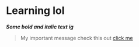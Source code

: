 # Learning lol
***Some bold and italic text ig***
> My important message
check this out [click me](https://google.com)
